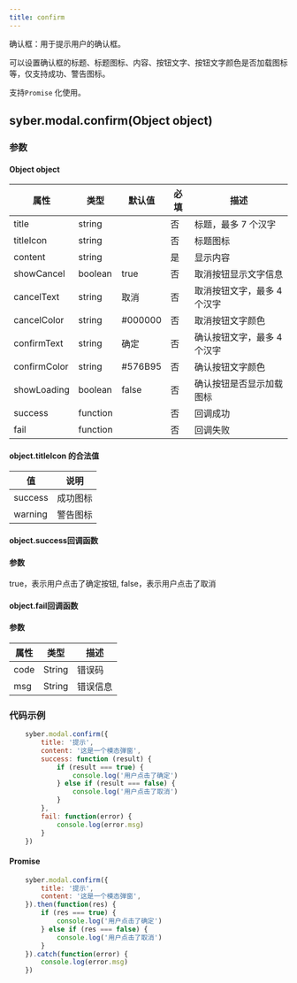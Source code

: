 ```yaml
---
title: confirm
---
```


确认框：用于提示用户的确认框。

可以设置确认框的标题、标题图标、内容、按钮文字、按钮文字颜色是否加载图标等，仅支持成功、警告图标。

支持`Promise` 化使用。



## syber.modal.confirm(Object object)
### 参数
#### Object object
| 属性     | 类型   | 默认值  |  必填 | 描述                         |
| ---------- | ------- | -------- | -------------- | ---------------------------- |
| title | string |  | 否 | 标题，最多 7 个汉字 |
| titleIcon | string |       | 否 | 标题图标 |
| content | string |  | 是 | 显示内容 |
| showCancel | boolean | true | 否 | 取消按钮显示文字信息 |
| cancelText | string  | 取消 | 否 | 取消按钮文字，最多 4 个汉字 |
| cancelColor | string | #000000 | 否 | 取消按钮文字颜色 |
| confirmText | string | 确定 | 否 | 确认按钮文字，最多 4 个汉字 |
| confirmColor | string| #576B95  | 否 | 确认按钮文字颜色 |
| showLoading | boolean |  false   | 否 | 确认按钮是否显示加载图标 |
| success | function |  |  否     | 回调成功      |
| fail   | function |  |  否     | 回调失败      |


#### object.titleIcon 的合法值
| 值     | 说明    |       
| ---------- | ------- | 
| success | 成功图标 |
| warning | 警告图标 |

#### object.success回调函数
#### 参数
true，表示用户点击了确定按钮, false，表示用户点击了取消

#### object.fail回调函数
#### 参数
| 属性 | 类型  | 描述 |
| -- | -- | -- |
| code | String | 错误码 |
| msg | String  | 错误信息 |


### 代码示例
```javascript
    syber.modal.confirm({
        title: '提示',
        content: '这是一个模态弹窗',
        success: function (result) {
            if (result === true) {
                console.log('用户点击了确定')
            } else if (result === false) {
                console.log('用户点击了取消')
            }
        },
        fail: function(error) {
            console.log(error.msg)
        }
    })
```

#### Promise
```javascript
    syber.modal.confirm({
        title: '提示',
        content: '这是一个模态弹窗',
    }).then(function(res) {
        if (res === true) {
            console.log('用户点击了确定')
        } else if (res === false) {
            console.log('用户点击了取消')
        }
    }).catch(function(error) {
        console.log(error.msg)
    })
```